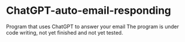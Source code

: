 # ChatGPT-auto-email-responding
Program that uses ChatGPT to answer your email 
The program is under code writing, not yet finished and not yet tested.
